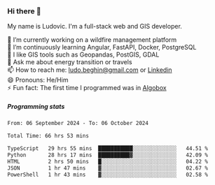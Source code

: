 ### Hi there 👋

My name is Ludovic. I'm a full-stack web and GIS developer.

 🔭 I’m currently working on a wildfire management platform<br/>
 🌱 I’m continuously learning Angular, FastAPI, Docker, PostgreSQL<br/>
 👯 I like GIS tools such as Geopandas, PostGIS, GDAL<br/>
 💬 Ask me about energy transition or travels<br/>
 📫 How to reach me: ludo.beghin@gmail.com or [Linkedin](https://www.linkedin.com/in/ludovic-beghin/)<br/>
 😄 Pronouns: He/Him<br/>
 ⚡ Fun fact: The first time I programmed was in [Algobox](https://fr.wikipedia.org/wiki/Algobox)<br/>

##### Programming stats
<!--START_SECTION:waka-->

```txt
From: 06 September 2024 - To: 06 October 2024

Total Time: 66 hrs 53 mins

TypeScript   29 hrs 55 mins  ███████████░░░░░░░░░░░░░░   44.51 %
Python       28 hrs 17 mins  ██████████▓░░░░░░░░░░░░░░   42.09 %
HTML         2 hrs 50 mins   █░░░░░░░░░░░░░░░░░░░░░░░░   04.22 %
JSON         1 hr 47 mins    ▓░░░░░░░░░░░░░░░░░░░░░░░░   02.67 %
PowerShell   1 hr 43 mins    ▓░░░░░░░░░░░░░░░░░░░░░░░░   02.58 %
```

<!--END_SECTION:waka-->

